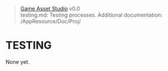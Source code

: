 > [Game Asset Studio](https://github-account/game-asset-studio) v0.0<br>
> testing.md: Testing processes.
> Additional documentation: /AppResource/Doc/Proj/

# TESTING

None yet.